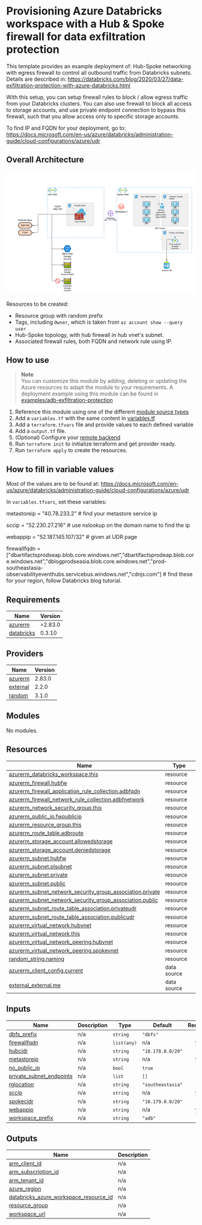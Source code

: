 # Provisioning Azure Databricks workspace with a Hub & Spoke firewall for data exfiltration protection

This template provides an example deployment of: Hub-Spoke networking with egress firewall to control all outbound traffic from Databricks subnets. Details are described in: https://databricks.com/blog/2020/03/27/data-exfiltration-protection-with-azure-databricks.html

With this setup, you can setup firewall rules to block / allow egress traffic from your Databricks clusters. You can also use firewall to block all access to storage accounts, and use private endpoint connection to bypass this firewall, such that you allow access only to specific storage accounts.  


To find IP and FQDN for your deployment, go to: https://docs.microsoft.com/en-us/azure/databricks/administration-guide/cloud-configurations/azure/udr

## Overall Architecture

![alt text](https://raw.githubusercontent.com/databricks/terraform-databricks-examples/main/modules/adb-exfiltration-protection/images/adb-exfiltration-classic.png?raw=true)

Resources to be created:
* Resource group with random prefix
* Tags, including `Owner`, which is taken from `az account show --query user`
* Hub-Spoke topology, with hub firewall in hub vnet's subnet.
* Associated firewall rules, both FQDN and network rule using IP.


## How to use

> **Note**  
> You can customize this module by adding, deleting or updating the Azure resources to adapt the module to your requirements.
> A deployment example using this module can be found in [examples/adb-exfiltration-protection](../../examples/adb-exfiltration-protection)

1. Reference this module using one of the different [module source types](https://developer.hashicorp.com/terraform/language/modules/sources)
2. Add a `variables.tf` with the same content in [variables.tf](variables.tf)
2. Add a `terraform.tfvars` file and provide values to each defined variable
3. Add a `output.tf` file.
4. (Optional) Configure your [remote backend](https://developer.hashicorp.com/terraform/language/settings/backends/azurerm)
4. Run `terraform init` to initialize terraform and get provider ready.
4. Run `terraform apply` to create the resources.


## How to fill in variable values

Most of the values are to be found at: https://docs.microsoft.com/en-us/azure/databricks/administration-guide/cloud-configurations/azure/udr

In `variables.tfvars`, set these variables:

metastoreip      = "40.78.233.2" # find your metastore service ip

sccip            = "52.230.27.216" # use nslookup on the domain name to find the ip

webappip         = "52.187.145.107/32" # given at UDR page

firewallfqdn = ["dbartifactsprodseap.blob.core.windows.net","dbartifactsprodeap.blob.core.windows.net","dblogprodseasia.blob.core.windows.net","prod-southeastasia-observabilityeventhubs.servicebus.windows.net","cdnjs.com"] # find these for your region, follow Databricks blog tutorial.


<!-- BEGIN_TF_DOCS -->
## Requirements

| Name                                                                         | Version |
| ---------------------------------------------------------------------------- | ------- |
| <a name="requirement_azurerm"></a> [azurerm](#requirement\_azurerm)          | =2.83.0 |
| <a name="requirement_databricks"></a> [databricks](#requirement\_databricks) | 0.3.10  |

## Providers

| Name                                                             | Version |
| ---------------------------------------------------------------- | ------- |
| <a name="provider_azurerm"></a> [azurerm](#provider\_azurerm)    | 2.83.0  |
| <a name="provider_external"></a> [external](#provider\_external) | 2.2.0   |
| <a name="provider_random"></a> [random](#provider\_random)       | 3.1.0   |

## Modules

No modules.

## Resources

| Name                                                                                                                                                                                   | Type        |
| -------------------------------------------------------------------------------------------------------------------------------------------------------------------------------------- | ----------- |
| [azurerm_databricks_workspace.this](https://registry.terraform.io/providers/hashicorp/azurerm/2.83.0/docs/resources/databricks_workspace)                                              | resource    |
| [azurerm_firewall.hubfw](https://registry.terraform.io/providers/hashicorp/azurerm/2.83.0/docs/resources/firewall)                                                                     | resource    |
| [azurerm_firewall_application_rule_collection.adbfqdn](https://registry.terraform.io/providers/hashicorp/azurerm/2.83.0/docs/resources/firewall_application_rule_collection)           | resource    |
| [azurerm_firewall_network_rule_collection.adbfnetwork](https://registry.terraform.io/providers/hashicorp/azurerm/2.83.0/docs/resources/firewall_network_rule_collection)               | resource    |
| [azurerm_network_security_group.this](https://registry.terraform.io/providers/hashicorp/azurerm/2.83.0/docs/resources/network_security_group)                                          | resource    |
| [azurerm_public_ip.fwpublicip](https://registry.terraform.io/providers/hashicorp/azurerm/2.83.0/docs/resources/public_ip)                                                              | resource    |
| [azurerm_resource_group.this](https://registry.terraform.io/providers/hashicorp/azurerm/2.83.0/docs/resources/resource_group)                                                          | resource    |
| [azurerm_route_table.adbroute](https://registry.terraform.io/providers/hashicorp/azurerm/2.83.0/docs/resources/route_table)                                                            | resource    |
| [azurerm_storage_account.allowedstorage](https://registry.terraform.io/providers/hashicorp/azurerm/2.83.0/docs/resources/storage_account)                                              | resource    |
| [azurerm_storage_account.deniedstorage](https://registry.terraform.io/providers/hashicorp/azurerm/2.83.0/docs/resources/storage_account)                                               | resource    |
| [azurerm_subnet.hubfw](https://registry.terraform.io/providers/hashicorp/azurerm/2.83.0/docs/resources/subnet)                                                                         | resource    |
| [azurerm_subnet.plsubnet](https://registry.terraform.io/providers/hashicorp/azurerm/2.83.0/docs/resources/subnet)                                                                      | resource    |
| [azurerm_subnet.private](https://registry.terraform.io/providers/hashicorp/azurerm/2.83.0/docs/resources/subnet)                                                                       | resource    |
| [azurerm_subnet.public](https://registry.terraform.io/providers/hashicorp/azurerm/2.83.0/docs/resources/subnet)                                                                        | resource    |
| [azurerm_subnet_network_security_group_association.private](https://registry.terraform.io/providers/hashicorp/azurerm/2.83.0/docs/resources/subnet_network_security_group_association) | resource    |
| [azurerm_subnet_network_security_group_association.public](https://registry.terraform.io/providers/hashicorp/azurerm/2.83.0/docs/resources/subnet_network_security_group_association)  | resource    |
| [azurerm_subnet_route_table_association.privateudr](https://registry.terraform.io/providers/hashicorp/azurerm/2.83.0/docs/resources/subnet_route_table_association)                    | resource    |
| [azurerm_subnet_route_table_association.publicudr](https://registry.terraform.io/providers/hashicorp/azurerm/2.83.0/docs/resources/subnet_route_table_association)                     | resource    |
| [azurerm_virtual_network.hubvnet](https://registry.terraform.io/providers/hashicorp/azurerm/2.83.0/docs/resources/virtual_network)                                                     | resource    |
| [azurerm_virtual_network.this](https://registry.terraform.io/providers/hashicorp/azurerm/2.83.0/docs/resources/virtual_network)                                                        | resource    |
| [azurerm_virtual_network_peering.hubvnet](https://registry.terraform.io/providers/hashicorp/azurerm/2.83.0/docs/resources/virtual_network_peering)                                     | resource    |
| [azurerm_virtual_network_peering.spokevnet](https://registry.terraform.io/providers/hashicorp/azurerm/2.83.0/docs/resources/virtual_network_peering)                                   | resource    |
| [random_string.naming](https://registry.terraform.io/providers/hashicorp/random/latest/docs/resources/string)                                                                          | resource    |
| [azurerm_client_config.current](https://registry.terraform.io/providers/hashicorp/azurerm/2.83.0/docs/data-sources/client_config)                                                      | data source |
| [external_external.me](https://registry.terraform.io/providers/hashicorp/external/latest/docs/data-sources/external)                                                                   | data source |

## Inputs

| Name                                                                                                           | Description | Type        | Default           | Required |
| -------------------------------------------------------------------------------------------------------------- | ----------- | ----------- | ----------------- | :------: |
| <a name="input_dbfs_prefix"></a> [dbfs\_prefix](#input\_dbfs\_prefix)                                          | n/a         | `string`    | `"dbfs"`          |    no    |
| <a name="input_firewallfqdn"></a> [firewallfqdn](#input\_firewallfqdn)                                         | n/a         | `list(any)` | n/a               |   yes    |
| <a name="input_hubcidr"></a> [hubcidr](#input\_hubcidr)                                                        | n/a         | `string`    | `"10.178.0.0/20"` |    no    |
| <a name="input_metastoreip"></a> [metastoreip](#input\_metastoreip)                                            | n/a         | `string`    | n/a               |   yes    |
| <a name="input_no_public_ip"></a> [no\_public\_ip](#input\_no\_public\_ip)                                     | n/a         | `bool`      | `true`            |    no    |
| <a name="input_private_subnet_endpoints"></a> [private\_subnet\_endpoints](#input\_private\_subnet\_endpoints) | n/a         | `list`      | `[]`              |    no    |
| <a name="input_rglocation"></a> [rglocation](#input\_rglocation)                                               | n/a         | `string`    | `"southeastasia"` |    no    |
| <a name="input_sccip"></a> [sccip](#input\_sccip)                                                              | n/a         | `string`    | n/a               |   yes    |
| <a name="input_spokecidr"></a> [spokecidr](#input\_spokecidr)                                                  | n/a         | `string`    | `"10.179.0.0/20"` |    no    |
| <a name="input_webappip"></a> [webappip](#input\_webappip)                                                     | n/a         | `string`    | n/a               |   yes    |
| <a name="input_workspace_prefix"></a> [workspace\_prefix](#input\_workspace\_prefix)                           | n/a         | `string`    | `"adb"`           |    no    |

## Outputs

| Name                                                                                                                                                           | Description |
| -------------------------------------------------------------------------------------------------------------------------------------------------------------- | ----------- |
| <a name="output_arm_client_id"></a> [arm\_client\_id](#output\_arm\_client\_id)                                                                                | n/a         |
| <a name="output_arm_subscription_id"></a> [arm\_subscription\_id](#output\_arm\_subscription\_id)                                                              | n/a         |
| <a name="output_arm_tenant_id"></a> [arm\_tenant\_id](#output\_arm\_tenant\_id)                                                                                | n/a         |
| <a name="output_azure_region"></a> [azure\_region](#output\_azure\_region)                                                                                     | n/a         |
| <a name="output_databricks_azure_workspace_resource_id"></a> [databricks\_azure\_workspace\_resource\_id](#output\_databricks\_azure\_workspace\_resource\_id) | n/a         |
| <a name="output_resource_group"></a> [resource\_group](#output\_resource\_group)                                                                               | n/a         |
| <a name="output_workspace_url"></a> [workspace\_url](#output\_workspace\_url)                                                                                  | n/a         |
<!-- END_TF_DOCS -->
